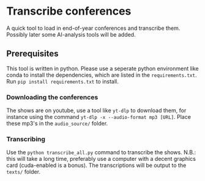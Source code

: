 # Transcribe conferences

A quick tool to load in end-of-year conferences and transcribe them. Possibly later some AI-analysis tools will be added.

## Prerequisites

This tool is written in python. Please use a seperate python environment like conda to install the dependencies, which are listed in the `requirements.txt`. Run `pip install requirements.txt` to install.

### Downloading the conferences

The shows are on youtube, use a tool like `yt-dlp` to download them, for instance using the command `yt-dlp -x --audio-format mp3 [URL]`. Place these mp3's in the `audio_source/` folder.

### Transcribing

Use the `python transcribe_all.py` command to transcribe the shows. N.B.: this will take a long time, preferably use a computer with a decent graphics card (cuda-enabled is a bonus). The transcriptions will be output to the `texts/` folder.
